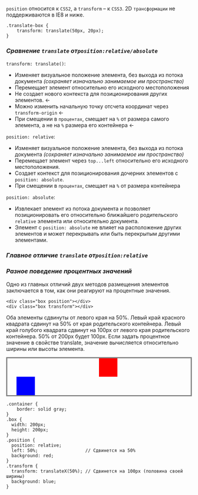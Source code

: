`position` относится к `CSS2`, а `transform` – к `CSS3`.
2D `трансформации` не поддерживаются в IE8 и ниже.

```
.translate-box {
	transform: translate(50px, 20px);
}
```

### _Сравнение `translate` от`position:relative/absolute`_

`transform: translate()`:

- Изменяет визуальное положение элемента, без выхода из потока документа _(сохраняет изначально занимаемое им пространство)_
- Перемещает элемент относительно его исходного местоположения
- Не создает нового контекста для позиционирования других элементов. <-
- Можно изменить начальную точку отсчета координат через `transform-origin` <-
- При смещении в `процентах`, смещает на `%` от размера самого элемента, а не  на `%`  размера его контейнера <-

`position: relative`:

- Изменяет визуальное положение элемента, без выхода из потока документа _(сохраняет изначально занимаемое им пространство)_
- Перемещает элемент через `top...left` относительно его исходного местоположения.
- Создает контекст для позиционирования дочерних элементов с `position: absolute`. 
- При смещении в `процентах`, смещает на `%` от размера контейнера

`position: absolute`:

- Извлекает элемент из потока документа и позволяет позиционировать его относительно ближайшего родительского `relative` элемента или относительно документа.
- Элемент с `position: absolute` не влияет на расположение других элементов и может перекрывать или быть перекрытым другими элементами.

### _Главное отличие `translate` от`position:relative`_

### _Разное поведение процентных значений_

Одно из главных отличий двух методов размещения элементов заключается в том, как они реагируют на процентные значения.

```
<div class="box position"></div>
<div class="box transform"></div>
```

Оба элементы сдвинуты от левого края на 50%. Левый край красного квадрата сдвинут на 50% от края родительского контейнера. Левый край голубого квадрата сдвинут на 100px от левого края родительского контейнера. 50% от 200px будет 100px. Если задать процентное значение в свойстве translate, значение вычисляется относительно ширины или высоты элемента.

<div class="container" style="border: solid gray;">
<div class="box position" style="
	width: 50px;
  height: 50px;
  position: relative;
  left: 50%;
  background: red;
  "></div>
  <div class="box transform" style="
	width: 50px;
  height: 50px;
	transform: translateX(50%);
  background: blue;"></div>
</div>

```
.container {
	border: solid gray;
}
.box {
  width: 200px;
  height: 200px;
}
.position {
  position: relative;
  left: 50%;                  // Сдвинется на 50%
  background: red;
}
.transform {
  transform: translateX(50%); // Сдвинется на 100px (половина своей ширины)
  background: blue;
}
```

